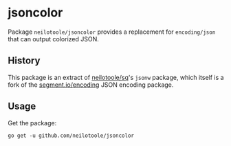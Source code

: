 # jsoncolor

Package `neilotoole/jsoncolor` provides a replacement for `encoding/json`
that can output colorized JSON.

## History

This package is an extract of [neilotoole/sq](https://github.com/neilotoole/sq)'s `jsonw`
package, which itself is a fork of the [segment.io/encoding](https://github.com/segmentio/encoding) JSON
encoding package.


## Usage

Get the package:

```shell
go get -u github.com/neilotoole/jsoncolor
```


